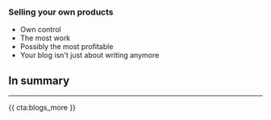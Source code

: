 

### Selling your own products

- Own control
- The most work
- Possibly the most profitable
- Your blog isn't just about writing anymore

<div class="sidenote">
<h2>In summary</h2>

</div>

---

{{ cta:blogs_more }}
